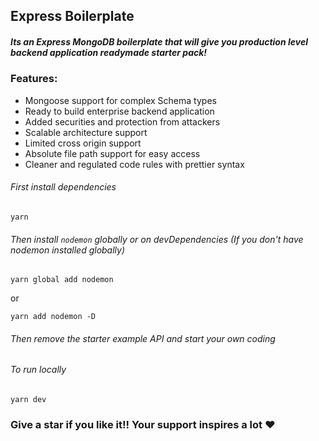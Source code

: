 ## Express Boilerplate

##### Its an Express MongoDB boilerplate that will give you production level backend application readymade starter pack!

### Features:

- Mongoose support for complex Schema types
- Ready to build enterprise backend application
- Added securities and protection from attackers
- Scalable architecture support
- Limited cross origin support
- Absolute file path support for easy access
- Cleaner and regulated code rules with prettier syntax

###### First install dependencies

```
yarn
```

###### Then install `nodemon` globally or on devDependencies (If you don't have nodemon installed globally)

```
yarn global add nodemon
```

or

```
yarn add nodemon -D
```

###### Then remove the starter example API and start your own coding

###### To run locally

```
yarn dev
```

### Give a star if you like it!! Your support inspires a lot ❤
